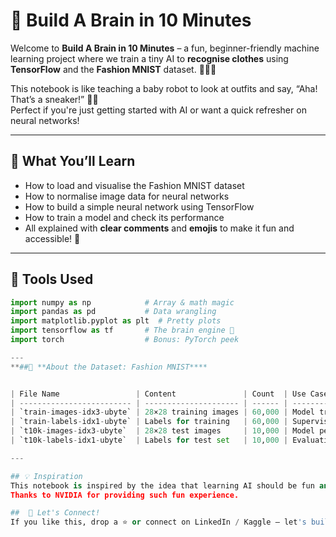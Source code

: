 # 🧠 Build A Brain in 10 Minutes

Welcome to **Build A Brain in 10 Minutes** – a fun, beginner-friendly machine learning project where we train a tiny AI to **recognise clothes** using **TensorFlow** and the **Fashion MNIST** dataset. 👕👗👞

This notebook is like teaching a baby robot to look at outfits and say, “Aha! That’s a sneaker!” 🤖💡  
Perfect if you're just getting started with AI or want a quick refresher on neural networks!

---

## 🚀 What You’ll Learn
- How to load and visualise the Fashion MNIST dataset
- How to normalise image data for neural networks
- How to build a simple neural network using TensorFlow
- How to train a model and check its performance
- All explained with **clear comments** and **emojis** to make it fun and accessible! 🎉

---

## 🧰 Tools Used
```python
import numpy as np            # Array & math magic
import pandas as pd           # Data wrangling
import matplotlib.pyplot as plt  # Pretty plots
import tensorflow as tf       # The brain engine 🧠
import torch                  # Bonus: PyTorch peek

---
**##👗 **About the Dataset: Fashion MNIST****


| File Name                 | Content               | Count  | Use Case               |
| ------------------------- | --------------------- | ------ | ---------------------- |
| `train-images-idx3-ubyte` | 28×28 training images | 60,000 | Model training input   |
| `train-labels-idx1-ubyte` | Labels for training   | 60,000 | Supervised learning    |
| `t10k-images-idx3-ubyte`  | 28×28 test images     | 10,000 | Model performance test |
| `t10k-labels-idx1-ubyte`  | Labels for test set   | 10,000 | Evaluation & metrics   |

---

## 💡 Inspiration
This notebook is inspired by the idea that learning AI should be fun and friendly. Whether you're just getting started or building a portfolio, this mini project shows how approachable deep learning can be.
Thanks to NVIDIA for providing such fun experience.

##  🙌 Let's Connect!
If you like this, drop a ⭐ or connect on LinkedIn / Kaggle – let's build cool AI projects together!




